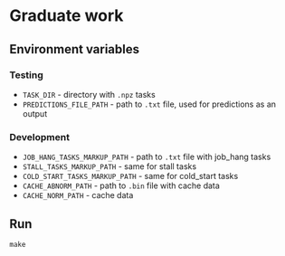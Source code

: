# Graduate work

## Environment variables

### Testing
- `TASK_DIR` - directory with `.npz` tasks   
- `PREDICTIONS_FILE_PATH` - path to `.txt` file, used for predictions as an output      

### Development
- `JOB_HANG_TASKS_MARKUP_PATH` - path to `.txt` file with job_hang tasks   
- `STALL_TASKS_MARKUP_PATH` - same for stall tasks   
- `COLD_START_TASKS_MARKUP_PATH` - same for cold_start tasks   
- `CACHE_ABNORM_PATH` - path to `.bin` file with cache data   
- `CACHE_NORM_PATH` - cache data   

## Run

`make`   

